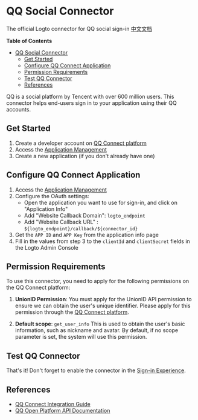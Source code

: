 # QQ Social Connector

The official Logto connector for QQ social sign-in [中文文档](https://github.com/logto-io/logto/tree/master/packages/connectors/connector-qq/README.md)

**Table of Contents**

- [QQ Social Connector](#qq-social-connector)
  - [Get Started](#get-started)
  - [Configure QQ Connect Application](#configure-qq-connect-application)
  - [Permission Requirements](#permission-requirements)
  - [Test QQ Connector](#test-qq-connector)
  - [References](#references)

QQ is a social platform by Tencent with over 600 million users. This connector helps end-users sign in to your application using their QQ accounts.

## Get Started

1. Create a developer account on [QQ Connect platform](https://connect.qq.com/)
2. Access the [Application Management](https://connect.qq.com/manage.html)
3. Create a new application (if you don't already have one)

## Configure QQ Connect Application

1. Access the [Application Management](https://connect.qq.com/manage.html)
2. Configure the OAuth settings:
   - Open the application you want to use for sign-in, and click on "Application Info"
   - Add "Website Callback Domain": `logto_endpoint`
   - Add "Website Callback URL" : `${logto_endpoint}/callback/${connector_id}`
3. Get the `APP ID` and `APP Key` from the application info page
4. Fill in the values from step 3 to the `clientId` and `clientSecret` fields in the Logto Admin Console

## Permission Requirements

To use this connector, you need to apply for the following permissions on the QQ Connect platform:

1. **UnionID Permission**: You must apply for the UnionID API permission to ensure we can obtain the user's unique identifier.
   Please apply for this permission through the [QQ Connect platform](https://connect.qq.com/).

2. **Default scope**: `get_user_info`
   This is used to obtain the user's basic information, such as nickname and avatar.
   By default, if no scope parameter is set, the system will use this permission.

## Test QQ Connector

That's it! Don't forget to enable the connector in the [Sign-in Experience](https://{logto_endpoint}/console/connectors/social).

## References

- [QQ Connect Integration Guide](https://wiki.connect.qq.com/%E5%87%86%E5%A4%87%E5%B7%A5%E4%BD%9C_oauth2-0)
- [QQ Open Platform API Documentation](https://wiki.connect.qq.com/)